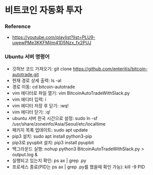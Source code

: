 # 비트코인 자동화 투자

### Reference
* https://youtube.com/playlist?list=PLU9-uwewPMe3KKFMiIm41D5Nzx_fx2PUJ

### Ubuntu 서버 명령어
* 깃허브 코드 가져오기: git clone https://github.com/enteritis/bitcoin-autotrade.git
* 현재 경로 상세 출력: ls -al
* 경로 이동: cd bitcoin-autotrade
* vim 에디터로 파일 열기: vim BitcoinAutoTradeWithSlack.py
* vim 에디터 입력: i
* vim 에디터 저장 후 닫기: :wq!
* vim 에디터 닫기: :q!
* ubuntu 서버 한국 시간으로 설정: sudo ln -sf /usr/share/zoneinfo/Asia/Seoul/etc/localtime
* 패키지 목록 업데이트: sudo apt update
* pip3 설치: sudo apt install python3-pip
* pip3로 pyupbit 설치: pip3 install pyupbit
* 백그라운드 실행: nohup python3 BitcoinAutoTradeWithSlack.py > output.log &
* 실행되고 있는지 확인: ps ax | grep .py
* 프로세스 종료(PID는 ps ax | grep .py를 했을때 확인 가능): kill -9 PID

